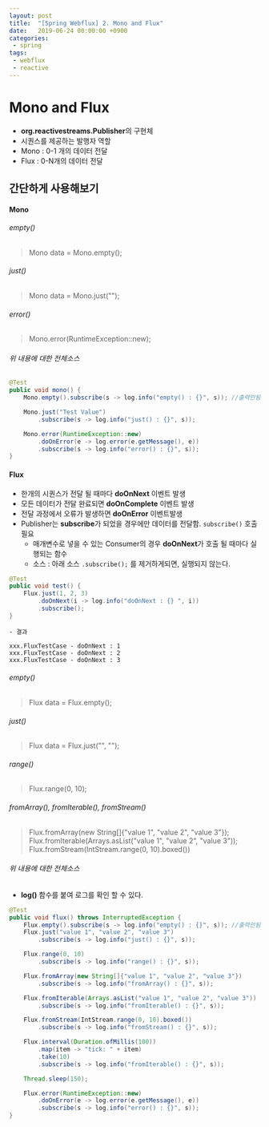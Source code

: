 ```yaml
---
layout: post
title:  "[Spring Webflux] 2. Mono and Flux"
date:   2019-06-24 00:00:00 +0900
categories:
 - spring
tags: 
 - webflux
 - reactive
---
```

# Mono and Flux
- **org.reactivestreams.Publisher**의 구현체
- 시퀀스를 제공하는 발행자 역할
- Mono : 0-1 개의 데이터 전달
- Flux : 0-N개의 데이터 전달

## 간단하게 사용해보기

#### Mono

###### empty()
> Mono<String> data = Mono.empty();

###### just()
> Mono<String> data = Mono.just("");

###### error()
> Mono.error(RuntimeException::new);

###### 위 내용에 대한 전체소스
```java
@Test
public void mono() {
    Mono.empty().subscribe(s -> log.info("empty() : {}", s)); //출력안됨

    Mono.just("Test Value")
        .subscribe(s -> log.info("just() : {}", s));

    Mono.error(RuntimeException::new)
        .doOnError(e -> log.error(e.getMessage(), e))
        .subscribe(s -> log.info("error() : {}", s));
}
```

#### Flux
- 한개의 시퀀스가 전달 될 때마다 **doOnNext** 이벤트 발생
- 모든 데이터가 전달 완료되면 **doOnComplete** 이벤트 발생
- 전달 과정에서 오류가 발생하면 **doOnError** 이벤트발생
- Publisher는  **subscribe**가 되었을 경우에만 데이터를 전달함. `subscribe()` 호출 필요
    - 매개변수로 넣을 수 있는 Consumer의 경우 **doOnNext**가 호출 될 때마다 실행되는 함수
    - 소스 : 아래 소스  `.subscribe();` 를 제거하게되면, 실행되지 않는다.

```java
@Test
public void test() {
	Flux.just(1, 2, 3)
		.doOnNext(i -> log.info("doOnNext : {} ", i))
		.subscribe();
}
```

    - 결과
    
```
xxx.FluxTestCase - doOnNext : 1 
xxx.FluxTestCase - doOnNext : 2 
xxx.FluxTestCase - doOnNext : 3 
```

###### empty()
> Flux<String> data = Flux.empty();

###### just()
> Flux<String> data = Flux.just("", "");

###### range()
> Flux.range(0, 10);

###### fromArray(), fromIterable(), fromStream()
> Flux.fromArray(new String[]{"value 1", "value 2", "value 3"});
> Flux.fromIterable(Arrays.asList("value 1", "value 2", "value 3"));
> Flux.fromStream(IntStream.range(0, 10).boxed())

###### 위 내용에 대한 전체소스
- **log()** 함수를 붙여 로그를 확인 할 수 있다.

```java
@Test
public void flux() throws InterruptedException {
    Flux.empty().subscribe(s -> log.info("empty() : {}", s)); //출력안됨
    Flux.just("value 1", "value 2", "value 3")
        .subscribe(s -> log.info("just() : {}", s));

    Flux.range(0, 10)
        .subscribe(s -> log.info("range() : {}", s));

    Flux.fromArray(new String[]{"value 1", "value 2", "value 3"})
        .subscribe(s -> log.info("fromArray() : {}", s));

    Flux.fromIterable(Arrays.asList("value 1", "value 2", "value 3"))
        .subscribe(s -> log.info("fromIterable() : {}", s));

    Flux.fromStream(IntStream.range(0, 10).boxed())
        .subscribe(s -> log.info("fromStream() : {}", s));

    Flux.interval(Duration.ofMillis(100))
        .map(item -> "tick: " + item)
        .take(10)
        .subscribe(s -> log.info("fromIterable() : {}", s));

    Thread.sleep(150);

    Flux.error(RuntimeException::new)
        .doOnError(e -> log.error(e.getMessage(), e))
        .subscribe(s -> log.info("error() : {}", s));
}
```
